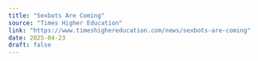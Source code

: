 ```yaml
---
title: "Sexbots Are Coming"
source: "Times Higher Education"
link: "https://www.timeshighereducation.com/news/sexbots-are-coming"
date: 2025-04-23
draft: false
---
```

